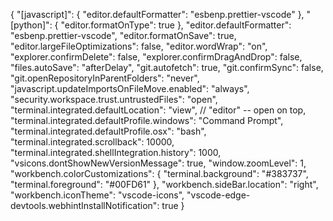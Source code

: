 {
  "[javascript]": {
    "editor.defaultFormatter": "esbenp.prettier-vscode"
  },
  "[python]": {
    "editor.formatOnType": true
  },
  "editor.defaultFormatter": "esbenp.prettier-vscode",
  "editor.formatOnSave": true,
  "editor.largeFileOptimizations": false,
  "editor.wordWrap": "on",
  "explorer.confirmDelete": false,
  "explorer.confirmDragAndDrop": false,
  "files.autoSave": "afterDelay",
  "git.autofetch": true,
  "git.confirmSync": false,
  "git.openRepositoryInParentFolders": "never",
  "javascript.updateImportsOnFileMove.enabled": "always",
  "security.workspace.trust.untrustedFiles": "open",
  "terminal.integrated.defaultLocation": "view", // "editor" -- open on top,
  "terminal.integrated.defaultProfile.windows": "Command Prompt",
  "terminal.integrated.defaultProfile.osx": "bash",
  "terminal.integrated.scrollback": 10000,
  "terminal.integrated.shellIntegration.history": 1000,
  "vsicons.dontShowNewVersionMessage": true,
  "window.zoomLevel": 1,
  "workbench.colorCustomizations": {
    "terminal.background": "#383737",
    "terminal.foreground": "#00FD61"
  },
  "workbench.sideBar.location": "right",
  "workbench.iconTheme": "vscode-icons",
  "vscode-edge-devtools.webhintInstallNotification": true
}
